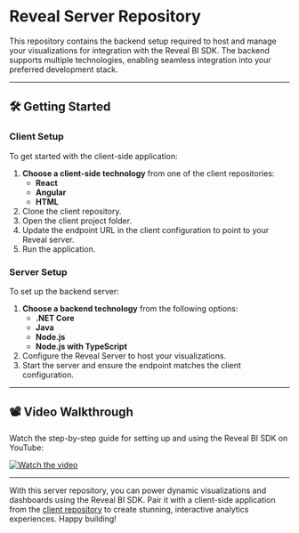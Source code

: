 # Reveal Server Repository

This repository contains the backend setup required to host and manage your visualizations for integration with the Reveal BI SDK. The backend supports multiple technologies, enabling seamless integration into your preferred development stack.

---

## 🛠️ Getting Started

### Client Setup

To get started with the client-side application:

1. **Choose a client-side technology** from one of the client repositories:
   - **React**
   - **Angular**
   - **HTML**
2. Clone the client repository.
3. Open the client project folder.
4. Update the endpoint URL in the client configuration to point to your Reveal server.
5. Run the application.

### Server Setup

To set up the backend server:

1. **Choose a backend technology** from the following options:
   - **.NET Core**
   - **Java**
   - **Node.js**
   - **Node.js with TypeScript**
2. Configure the Reveal Server to host your visualizations.
3. Start the server and ensure the endpoint matches the client configuration.

---

## 📽️ Video Walkthrough

Watch the step-by-step guide for setting up and using the Reveal BI SDK on YouTube:

[![Watch the video](https://img.youtube.com/vi/G887Vy4UKfw/0.jpg)](https://youtu.be/G887Vy4UKfw)

---

With this server repository, you can power dynamic visualizations and dashboards using the Reveal BI SDK. Pair it with a client-side application from the [client repository](https://github.com/RevealBi-DashboardBuilder/client) to create stunning, interactive analytics experiences. Happy building!


